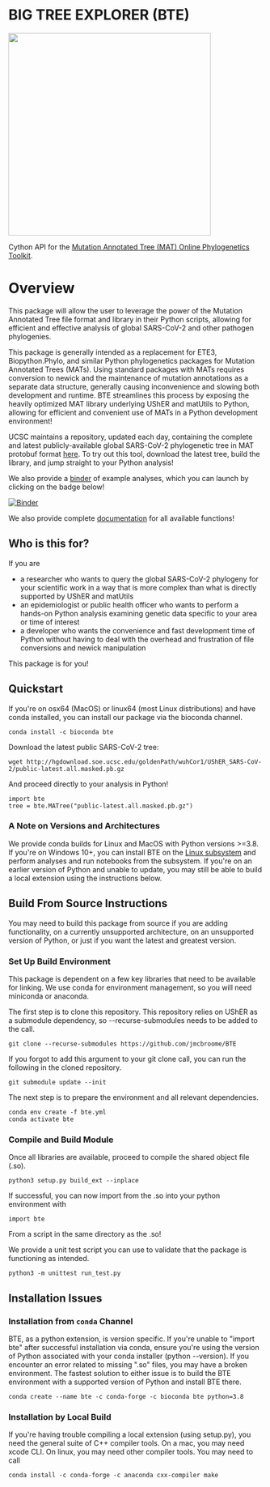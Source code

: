 # BIG TREE EXPLORER (BTE)
<img src="bte_logo.png" width="400" height="400">

Cython API for the [Mutation Annotated Tree (MAT) Online Phylogenetics Toolkit](https://github.com/yatisht/usher). 

# Overview
This package will allow the user to leverage the power of the Mutation Annotated Tree file format and library in their Python scripts, allowing for efficient and effective analysis of global SARS-CoV-2 and other pathogen phylogenies. 

This package is generally intended as a replacement for ETE3, Biopython.Phylo, and similar Python phylogenetics packages for Mutation Annotated Trees (MATs). Using standard packages with MATs requires conversion to newick and the maintenance of mutation annotations as a separate data structure, generally causing inconvenience and slowing both development and runtime. BTE streamlines this process by exposing the heavily optimized MAT library underlying UShER and matUtils to Python, allowing for efficient and convenient use of MATs in a Python development environment!

UCSC maintains a repository, updated each day, containing the complete and latest publicly-available global SARS-CoV-2 phylogenetic tree in MAT protobuf format [here](http://hgdownload.soe.ucsc.edu/goldenPath/wuhCor1/UShER_SARS-CoV-2/). To try out this tool, download the latest tree, build the library, and jump straight to your Python analysis!

We also provide a [binder](https://github.com/jmcbroome/bte-binder) of example analyses, which you can launch by clicking on the badge below!

[![Binder](https://mybinder.org/badge_logo.svg)](https://mybinder.org/v2/gh/jmcbroome/bte-binder/HEAD)

We also provide complete [documentation](https://jmcbroome.github.io/BTE/build/html/index.html) for all available functions!

## Who is this for?

If you are 

- a researcher who wants to query the global SARS-CoV-2 phylogeny for your scientific work in a way that is more complex than what is directly supported by UShER and matUtils
- an epidemiologist or public health officer who wants to perform a hands-on Python analysis examining genetic data specific to your area or time of interest
- a developer who wants the convenience and fast development time of Python without having to deal with the overhead and frustration of file conversions and newick manipulation

This package is for you!

## Quickstart

If you're on osx64 (MacOS) or linux64 (most Linux distributions) and have conda installed, you can install our package via the bioconda channel.

```
conda install -c bioconda bte
```

Download the latest public SARS-CoV-2 tree:

```
wget http://hgdownload.soe.ucsc.edu/goldenPath/wuhCor1/UShER_SARS-CoV-2/public-latest.all.masked.pb.gz
```

And proceed directly to your analysis in Python!

```
import bte
tree = bte.MATree("public-latest.all.masked.pb.gz")
```

### A Note on Versions and Architectures

We provide conda builds for Linux and MacOS with Python versions >=3.8. If you're on Windows 10+, you can install BTE on the [Linux subsystem](https://docs.microsoft.com/en-us/windows/wsl/about) and perform analyses and run notebooks from the subsystem. If you're on an earlier version of Python and unable to update, you may still be able to build a local extension using the instructions below.

## Build From Source Instructions

You may need to build this package from source if you are adding functionality, on a currently unsupported architecture, on an unsupported version of Python, or just if you want the latest and greatest version. 

### Set Up Build Environment

This package is dependent on a few key libraries that need to be available for linking. We use conda for environment management, so you will need miniconda or anaconda. 

The first step is to clone this repository. This repository relies on UShER as a submodule dependency, so --recurse-submodules
needs to be added to the call.

```
git clone --recurse-submodules https://github.com/jmcbroome/BTE
```

If you forgot to add this argument to your git clone call, you can run the following in the cloned repository.

```
git submodule update --init
```

The next step is to prepare the environment and all relevant dependencies.

```
conda env create -f bte.yml
conda activate bte
```

### Compile and Build Module

Once all libraries are available, proceed to compile the shared object file (.so).

```
python3 setup.py build_ext --inplace
```

If successful, you can now import from the .so into your python environment with 

```
import bte
```

From a script in the same directory as the .so!

We provide a unit test script you can use to validate that the package is functioning as intended.

```
python3 -m unittest run_test.py
```

## Installation Issues

### Installation from `conda` Channel

BTE, as a python extension, is version specific. If you're unable to "import bte" after successful installation via conda, ensure you're using the version of Python associated with your conda installer (python --version). If you encounter an error related to missing ".so" files, you may have a broken environment. The fastest solution to either issue is to build the BTE environment with a supported version of Python and install BTE there.

```
conda create --name bte -c conda-forge -c bioconda bte python=3.8
```

### Installation by Local Build

If you're having trouble compiling a local extension (using setup.py), you need the general suite of C++ compiler tools. On a mac, you may need xcode CLI. On linux, you may need other compiler tools. You may need to call 

```
conda install -c conda-forge -c anaconda cxx-compiler make
```
